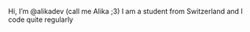 Hi, I’m @alikadev (call me Alika ;3)
I am a student from Switzerland and I code quite regularly


<!---
alikadev/alikadev is a ✨ special ✨ repository because its `README.md` (this file) appears on your GitHub profile.
You can click the Preview link to take a look at your changes.
--->
